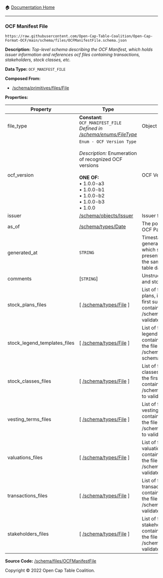 :house: [Documentation Home](../../home/xudiera/code/README.md)

---

### OCF Manifest File

`https://raw.githubusercontent.com/Open-Cap-Table-Coalition/Open-Cap-Format-OCF/main/schema/files/OCFManifestFile.schema.json`

**Description:** _Top-level schema describing the OCF Manifest, which holds issuer information and references ocf files containing transactions, stakeholders, stock classes, etc._

**Data Type:** `OCF_MANIFEST_FILE`

**Composed From:**

- [/schema/primitives/files/File](../primitives/files/File.md)

**Properties:**

| Property                     | Type                                                                                                                                                                                                                | Description                                                                                                                                                                                                                                              | Required   |
| ---------------------------- | ------------------------------------------------------------------------------------------------------------------------------------------------------------------------------------------------------------------- | -------------------------------------------------------------------------------------------------------------------------------------------------------------------------------------------------------------------------------------------------------- | ---------- |
| file_type                    | **Constant:** `OCF_MANIFEST_FILE`</br>_Defined in [/schema/enums/FileType](../enums/FileType.md)_                                                                                                                   | Object type field                                                                                                                                                                                                                                        | `REQUIRED` |
| ocf_version                  | `Enum - OCF Version Type`</br></br>_Description:_ Enumeration of recognized OCF versions</br></br>**ONE OF:** </br>&bull; 1.0.0-a3 </br>&bull; 1.0.0-b1 </br>&bull; 1.0.0-b2 </br>&bull; 1.0.0-b3 </br>&bull; 1.0.0 | OCF Version Identifier                                                                                                                                                                                                                                   | `REQUIRED` |
| issuer                       | [/schema/objects/Issuer](../objects/Issuer.md)                                                                                                                                                                      | Issuer for the cap table                                                                                                                                                                                                                                 | `REQUIRED` |
| as_of                        | [/schema/types/Date](../types/Date.md)                                                                                                                                                                              | The point-in-time represented by this OCF Package                                                                                                                                                                                                        | `REQUIRED` |
| generated_at                 | `STRING`                                                                                                                                                                                                            | Timestamp of when the package was generated. Useful when determining which set of data is most up-to-date, if presented with two packages that have the same `as_of` date, but different cap table data.                                                 | `REQUIRED` |
| comments                     | [`STRING`]                                                                                                                                                                                                          | Unstructured text comments related to and stored for the cap table                                                                                                                                                                                       | -          |
| stock_plans_files            | [ [/schema/types/File](../types/File.md) ]                                                                                                                                                                          | List of files containing lists of issuer stock plans, indexed from the file containing the first such object created to the file containing the last (See separate /schema/files/stock_plans_file schema to validate loaded files)                       | `REQUIRED` |
| stock_legend_templates_files | [ [/schema/types/File](../types/File.md) ]                                                                                                                                                                          | List of files containing lists of issuer stock legend templates, indexed from the file containing the first such object created to the file containing the last (See separate /schema/files/stock_legend_templates_file schema to validate loaded files) | `REQUIRED` |
| stock_classes_files          | [ [/schema/types/File](../types/File.md) ]                                                                                                                                                                          | List of files containing lists of issuer stock classes, indexed from the file containing the first such object created to the file containing the last (See separate /schema/files/stock_classes_file schema to validate loaded files)                   | `REQUIRED` |
| vesting_terms_files          | [ [/schema/types/File](../types/File.md) ]                                                                                                                                                                          | List of files containing lists of issuer vesting terms, indexed from the file containing the first such object created to the file containing the last (See separate /schema/files/vesting_terms_file schema to validate loaded files)                   | `REQUIRED` |
| valuations_files             | [ [/schema/types/File](../types/File.md) ]                                                                                                                                                                          | List of files containing lists of issuer valuations, indexed from the file containing the first such object created to the file containing the last (See separate /schema/files/valuations_file schema to validate loaded files)                         | `REQUIRED` |
| transactions_files           | [ [/schema/types/File](../types/File.md) ]                                                                                                                                                                          | List of files containing lists of issuer transactions, indexed from the file containing the first such object created to the file containing the last (See separate /schema/files/transactions_file schema to validate loaded files)                     | `REQUIRED` |
| stakeholders_files           | [ [/schema/types/File](../types/File.md) ]                                                                                                                                                                          | List of files containing lists of issuer stakeholders, indexed from the file containing the first such object created to the file containing the last (See separate /schema/files/stakeholders_file schema to validate loaded files)                     | `REQUIRED` |

**Source Code:** [/schema/files/OCFManifestFile](../../../../../../../../schema/files/OCFManifestFile.schema.json)

Copyright © 2022 Open Cap Table Coalition.
